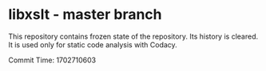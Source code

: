 # libxslt - master branch

This repository contains frozen state of the repository.
Its history is cleared. It is used only for static code
analysis with Codacy.

Commit Time: 1702710603